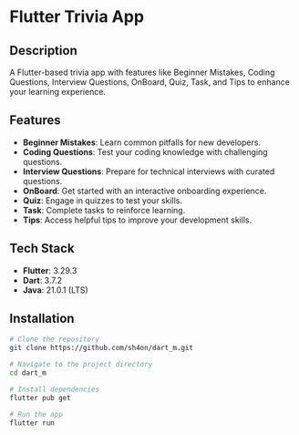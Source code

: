 # Flutter Trivia App

## Description
A Flutter-based trivia app with features like Beginner Mistakes, Coding Questions, Interview Questions, OnBoard, Quiz, Task, and Tips to enhance your learning experience.

## Features

- **Beginner Mistakes**: Learn common pitfalls for new developers.
- **Coding Questions**: Test your coding knowledge with challenging questions.
- **Interview Questions**: Prepare for technical interviews with curated questions.
- **OnBoard**: Get started with an interactive onboarding experience.
- **Quiz**: Engage in quizzes to test your skills.
- **Task**: Complete tasks to reinforce learning.
- **Tips**: Access helpful tips to improve your development skills.

## Tech Stack

- **Flutter**: 3.29.3
- **Dart**: 3.7.2
- **Java**: 21.0.1 (LTS)

## Installation

```bash
# Clone the repository
git clone https://github.com/sh4on/dart_m.git

# Navigate to the project directory
cd dart_m

# Install dependencies
flutter pub get

# Run the app
flutter run
